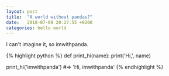 ```yaml
---
layout: post
title:  "A world without pandas?"
date:   2018-07-09 20:27:55 +0200
categories: hello world
---
```


I can't imagine it, so imwithpanda.

{% highlight python %}
def print_hi(name):
  print('Hi,', name)

print_hi('imwithpanda')
#=> 'Hi, imwithpanda'
{% endhighlight %}